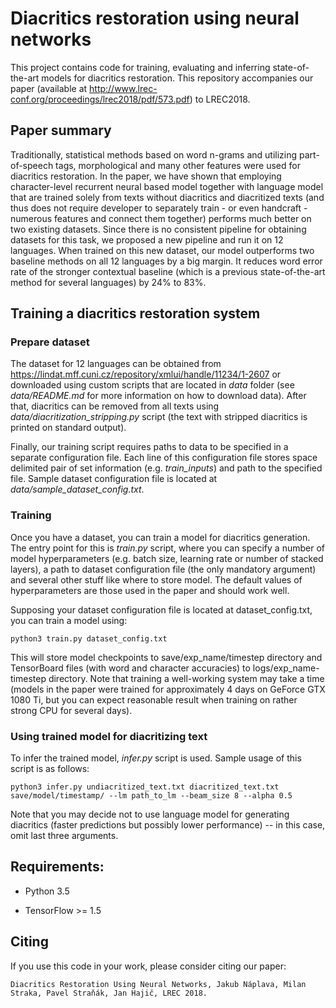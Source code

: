 # Diacritics restoration using neural networks

This project contains code for training, evaluating and inferring state-of-the-art models for diacritics restoration. This repository accompanies our paper (available at http://www.lrec-conf.org/proceedings/lrec2018/pdf/573.pdf) to LREC2018.

## Paper summary

Traditionally, statistical methods based on word n-grams and utilizing part-of-speech tags, morphological and many other features were used for diacritics restoration.
In the paper, we have shown that employing character-level recurrent neural based model together with language model that are trained solely from texts without diacritics and diacritized texts (and thus does not require developer to separately train - or even handcraft - numerous features and connect them together) performs much better on two existing datasets.
Since there is no consistent pipeline for obtaining datasets for this task, we proposed a new pipeline and run it on 12 languages.
When trained on this new dataset, our model outperforms two baseline methods on all 12 languages by a big margin.
It reduces word error rate of the stronger contextual baseline (which is a previous state-of-the-art method for several languages) by 24% to 83%.

## Training a diacritics restoration system

### Prepare dataset

The dataset for 12 languages can be obtained from https://lindat.mff.cuni.cz/repository/xmlui/handle/11234/1-2607 or downloaded using custom scripts that are located in *data* folder (see *data/README.md* for more information on how to download data).
After that, diacritics can be removed from all texts using *data/diacritization_stripping.py* script (the text with stripped diacritics is printed on standard output).

Finally, our training script requires paths to data to be specified in a separate configuration file.
Each line of this configuration file stores space delimited pair of set information (e.g. *train_inputs*) and path to the specified file.
Sample dataset configuration file is located at *data/sample_dataset_config.txt*.

### Training

Once you have a dataset, you can train a model for diacritics generation.
The entry point for this is *train.py* script, where you can specify a number of model hyperparameters (e.g. batch size, learning rate or number of stacked layers), a path to dataset configuration file (the only mandatory argument) and several other stuff like where to store model.
The default values of hyperparameters are those used in the paper and should work well.

Supposing your dataset configuration file is located at dataset_config.txt, you can train a model using:

```
python3 train.py dataset_config.txt
```

This will store model checkpoints to save/exp_name/timestep directory and TensorBoard files (with word and character accuracies) to logs/exp_name-timestep directory. Note that training a well-working system may take a time (models in the paper were trained for approximately 4 days on GeForce GTX 1080 Ti, but you can expect reasonable result when training on rather strong CPU for several days).

### Using trained model for diacritizing text

To infer the trained model, *infer.py* script is used. Sample usage of this script is as follows:

```
python3 infer.py undiacritized_text.txt diacritized_text.txt save/model/timestamp/ --lm path_to_lm --beam_size 8 --alpha 0.5
```

Note that you may decide not to use language model for generating diacritics (faster predictions but possibly lower performance) -- in this case, omit last three arguments.

## Requirements:

- Python 3.5

- TensorFlow >= 1.5

## Citing

If you use this code in your work, please consider citing our paper:

```
Diacritics Restoration Using Neural Networks, Jakub Náplava, Milan Straka, Pavel Straňák, Jan Hajič, LREC 2018.
```
